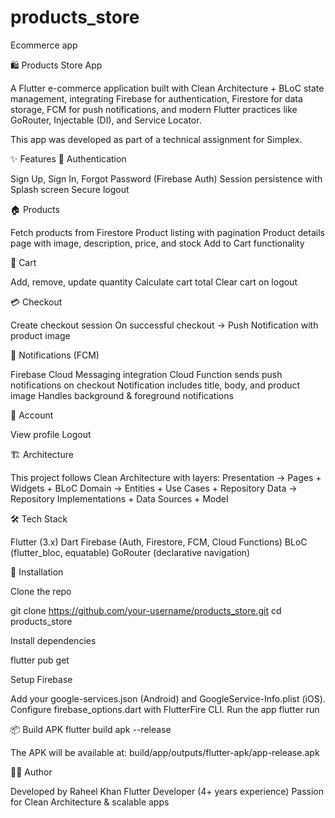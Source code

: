 # products_store

Ecommerce app

🛍️ Products Store App

A Flutter e-commerce application built with Clean Architecture + BLoC state management, integrating Firebase for authentication, Firestore for data storage, FCM for push notifications, and modern Flutter practices like GoRouter, Injectable (DI), and Service Locator.

This app was developed as part of a technical assignment for Simplex.

✨ Features
🔐 Authentication

Sign Up, Sign In, Forgot Password (Firebase Auth)
Session persistence with Splash screen
Secure logout

🏠 Products

Fetch products from Firestore
Product listing with pagination
Product details page with image, description, price, and stock
Add to Cart functionality

🛒 Cart

Add, remove, update quantity
Calculate cart total
Clear cart on logout

💳 Checkout

Create checkout session
On successful checkout → Push Notification with product image

🔔 Notifications (FCM)

Firebase Cloud Messaging integration
Cloud Function sends push notifications on checkout
Notification includes title, body, and product image
Handles background & foreground notifications

👤 Account

View profile
Logout

🏗️ Architecture

This project follows Clean Architecture with layers:
Presentation → Pages + Widgets + BLoC
Domain → Entities + Use Cases + Repository
Data → Repository Implementations + Data Sources + Model

🛠️ Tech Stack

Flutter (3.x)
Dart
Firebase (Auth, Firestore, FCM, Cloud Functions)
BLoC (flutter_bloc, equatable)
GoRouter (declarative navigation)


📲 Installation

Clone the repo

git clone https://github.com/your-username/products_store.git
cd products_store

Install dependencies

flutter pub get

Setup Firebase

Add your google-services.json (Android) and GoogleService-Info.plist (iOS).
Configure firebase_options.dart with FlutterFire CLI.
Run the app
flutter run

📦 Build APK
flutter build apk --release

The APK will be available at:
build/app/outputs/flutter-apk/app-release.apk

👨‍💻 Author

Developed by Raheel Khan
Flutter Developer (4+ years experience)
Passion for Clean Architecture & scalable apps
